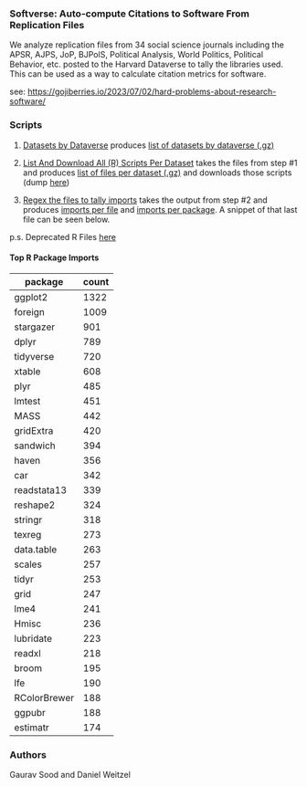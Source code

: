 ### Softverse: Auto-compute Citations to Software From Replication Files

We analyze replication files from 34 social science journals including the APSR, AJPS, JoP, BJPolS, Political Analysis, World Politics, Political Behavior, etc. posted to the Harvard Dataverse to tally the libraries used. This can be used as a way to calculate citation metrics for software.

see: https://gojiberries.io/2023/07/02/hard-problems-about-research-software/

### Scripts

1. [Datasets by Dataverse](scripts/01_get_datasets_for_dataverses.ipynb) produces [list of datasets by dataverse (.gz)](data/datasets_by_dataverse.tar.gz)

2. [List And Download All (R) Scripts Per Dataset](scripts/02_get_scripts_per_dataset.ipynb) takes the files from step #1 and produces [list of files per dataset (.gz)](data/02_get_scripts_per_dataset.ipynb) and downloads those scripts (dump [here](data/script_files.tar.gz))

3. [Regex the files to tally imports](scripts/03_tally_imports.ipynb) takes the output from step #2 and produces [imports per file](data/file_imports.csv) and [imports per package](data/imports_per_package.csv). A snippet of that last file can be seen below.

p.s. Deprecated R Files [here](scripts/r/)

#### Top R Package Imports

| package       | count |
|---------------|-------|
| ggplot2       | 1322  |
| foreign       | 1009  |
| stargazer     | 901   |
| dplyr         | 789   |
| tidyverse     | 720   |
| xtable        | 608   |
| plyr          | 485   |
| lmtest        | 451   |
| MASS          | 442   |
| gridExtra     | 420   |
| sandwich      | 394   |
| haven         | 356   |
| car           | 342   |
| readstata13   | 339   |
| reshape2      | 324   |
| stringr       | 318   |
| texreg        | 273   |
| data.table    | 263   |
| scales        | 257   |
| tidyr         | 253   |
| grid          | 247   |
| lme4          | 241   |
| Hmisc         | 236   |
| lubridate     | 223   |
| readxl        | 218   |
| broom         | 195   |
| lfe           | 190   |
| RColorBrewer  | 188   |
| ggpubr        | 188   |
| estimatr      | 174   |


### Authors

Gaurav Sood and Daniel Weitzel



